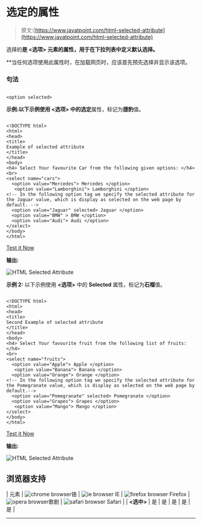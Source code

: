 # 选定的属性

> 原文:[https://www.javatpoint.com/html-selected-attribute](https://www.javatpoint.com/html-selected-attribute)

选择的**是 **<选项>** 元素的属性，用于在下拉列表中定义默认选择。**

 **当任何选项使用此属性时，在加载网页时，应该首先预先选择并显示该选项。

### 句法

```

<option selected>

```

**示例:**以下示例使用 **<选项>** 中的**选定**属性，标记为**捷豹**值。

```

<!DOCTYPE html>
<html>
<head>
<title> 
Example of selected attribute
</title>
</head>
<body>
<h4> Select Your favourite Car from the following given options: </h4>
<br>
<select name="cars"> 
  <option value="Mercedes"> Mercedes </option>
   <option value="Lamborghini"> Lamborghini </option>
<!-- In the following option tag we specify the selected attribute for the Jaguar value, which is display as selected on the web page by default. -->
  <option value="Jaguar" selected> Jaguar </option>
  <option value="BMW" > BMW </option>
  <option value="Audi"> Audi </option> 
</select>
</body>
</html>

```

[Test it Now](https://www.javatpoint.com/oprweb/test.jsp?filename=HTMLSelectedAttribute1)

**输出:**

![HTML Selected Attribute](../Images/6426cf945334127c4e5e78b5d19d7321.png)

**示例 2:** 以下示例使用 **<选项>** 中的 **Selected** 属性，标记为**石榴**值。

```

<!DOCTYPE html>
<html>
<head>
<title> 
Second Example of selected attribute
</title>
</head>
<body>
<h4> Select Your favourite fruit from the following list of fruits: </h4>
<br>
<select name="fruits"> 
  <option value="Apple"> Apple </option>
   <option value="Banana"> Banana </option>
  <option value="Orange"> Orange </option>
<!-- In the following option tag we specify the selected attribute for the Pomegranate value, which is display as selected on the web page by default.-->
  <option value="Pomegranate" selected> Pomegranate </option>
  <option value="Grapes"> Grapes </option> 
   <option value="Mango"> Mango </option> 
</select>
</body>
</html>

```

[Test it Now](https://www.javatpoint.com/oprweb/test.jsp?filename=HTMLSelectedAttribute2)

**输出:**

![HTML Selected Attribute](../Images/ea3c00de5c28b5a1ca7b4b301d3993e0.png)

## 浏览器支持

| 元素 | ![chrome browser](../Images/4fbdc93dc2016c5049ed108e7318df19.png)铬 | ![ie browser](../Images/83dd23df1fe8373fd5bf054b2c1dd88b.png) IE | ![firefox browser](../Images/4f001fff393888a8a807ed29b28145d1.png) Firefox | ![opera browser](../Images/6cad4a592cc69a052056a0577b4aac65.png)歌剧 | ![safari browser](../Images/a0f6a9711a92203c5dc5c127fe9c9fca.png) Safari |
| **<选中>** | 是 | 是 | 是 | 是 | 是 |

* * ***